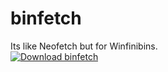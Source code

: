 # binfetch
Its like Neofetch but for Winfinibins.  
[![Download binfetch](https://img.shields.io/badge/Download%20from%20Sourceforge-orange?style=for-the-badge)](https://sourceforge.net/projects/binfetch/files/latest/download)
